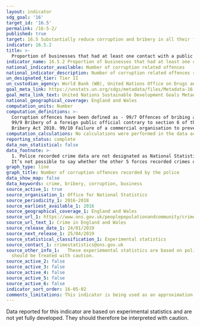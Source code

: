 ```yaml
---
layout: indicator
sdg_goal: '16'
target_id: '16.5'
permalink: /16-5-2/
published: true
target: 16.5 Substantially reduce corruption and bribery in all their forms
indicator: 16.5.2
title: >-
  Proportion of businesses that had at least one contact with a public official and that paid a bribe to a public official, or were asked for a bribe by those public officials during the previous 12 months
indicator_name: 16.5.2 Proportion of businesses that had at least one contact with a public official and that paid a bribe to a public official, or were asked for a bribe by those public officials during the previous 12 months
national_indicator_available: Number of corruption related offences
national_indicator_description: Number of corruption related offences recorded by the police. 
un_designated_tier: Tier II
un_custodian_agency: World Bank (WB), United Nations Office on Drugs and Crime (UNODC)
goal_meta_link: https://unstats.un.org/sdgs/metadata/files/Metadata-16-05-02.pdf
goal_meta_link_text: United Nations Sustainable Development Goals Metadata (PDF 378 KB)
national_geographical_coverage: England and Wales
computation_units: Number
computation_definitions: >-
  Corruption offences have been defined as - 99/7 Offences of bribing another person contrary to section 1 of the Bribery Act 2010. 99/8 Offences relating to being bribed contrary to section 2 of the Bribery Act 2010.
  99/9 Bribery of a foreign public official contrary to section 6 of the
  Bribery Act 2010. 99/10 Failure of a commercial organisation to prevent bribery contrary to section 7 of the Bribery Act 2010. 99/12 Misconduct in a public office.
computation_calculations: No calculations were performed in the data acquisition of this indicator.
reporting_status: complete
data_non_statistical: false
data_footnote: >-
  1. Police recorded crime data are not designated as National Statistics. 2. Due to small numbers, any differences should be interpreted with caution. For the period October 2016 to September 2018, 38 of the 43 territorial forces in England and Wales provided data covering these crimes.
  It’s not possible to say whether the other 5 forces recorded crimes of this type but didn’t provide information or simply didn’t record any such crimes as none were reported.
graph_type: line
graph_title: Number of corruption offences recorded by the police
data_show_map: false
data_keywords: crime, bribery, corruption, business
source_active_1: true
source_organisation_1: Office for National Statistics
source_periodicity_1: 2016-2018
source_earliest_available_1: 2016
source_geographical_coverage_1: England and Wales
source_url_1: https://www.ons.gov.uk/peoplepopulationandcommunity/crimeandjustice/datasets/crimeinenglandandwalesotherrelatedtables
source_url_text_1: Crime in England and Wales
source_release_date_1: 24/01/2019
source_next_release_1: 25/04/2019
source_statistical_classification_1: Experimental statistics
source_contact_1: crimestatistics@ons.gov.uk
source_other_info_1:   These experiemental statistics are based on police recorded crime. As with other types of crime, it is recognised that the recorded crime series will not provide a good measure of the full extent of criminality as not all offences come to the attention of the police. Therefore data
  should be treated with caution.
source_active_2: false
source_active_3: false
source_active_4: false
source_active_5: false
source_active_6: false
indicator_sort_order: 16-05-02
comments_limitations: This indicator is being used as an approximation of the UN SDG Indicator. Where possible, we will work to identify or develop UK data to meet the global indicator specification. This indicator has not been identified in collaboration with topic experts.
---
```

Data reported for this indicator are based on experimental statistics and are not yet fully developed. They should therefore be interpreted with caution.